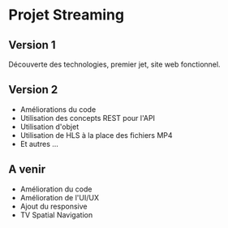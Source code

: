 # Projet Streaming

## Version 1
Découverte des technologies, premier jet, site web fonctionnel.

## Version 2
- Améliorations du code
- Utilisation des concepts REST pour l'API
- Utilisation d'objet
- Utilisation de HLS à la place des fichiers MP4
- Et autres ...

## A venir
- Amélioration du code
- Amélioration de l'UI/UX
- Ajout du responsive
- TV Spatial Navigation